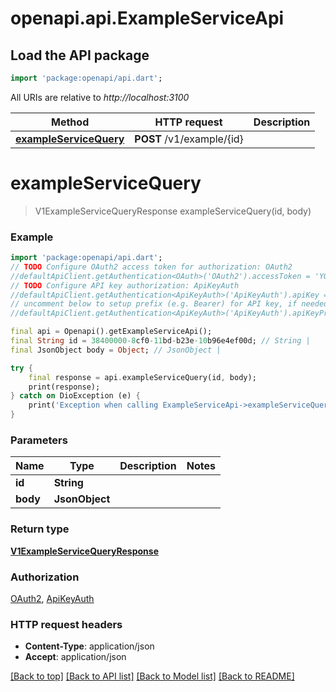 # openapi.api.ExampleServiceApi

## Load the API package
```dart
import 'package:openapi/api.dart';
```

All URIs are relative to *http://localhost:3100*

Method | HTTP request | Description
------------- | ------------- | -------------
[**exampleServiceQuery**](ExampleServiceApi.md#exampleservicequery) | **POST** /v1/example/{id} | 


# **exampleServiceQuery**
> V1ExampleServiceQueryResponse exampleServiceQuery(id, body)



### Example
```dart
import 'package:openapi/api.dart';
// TODO Configure OAuth2 access token for authorization: OAuth2
//defaultApiClient.getAuthentication<OAuth>('OAuth2').accessToken = 'YOUR_ACCESS_TOKEN';
// TODO Configure API key authorization: ApiKeyAuth
//defaultApiClient.getAuthentication<ApiKeyAuth>('ApiKeyAuth').apiKey = 'YOUR_API_KEY';
// uncomment below to setup prefix (e.g. Bearer) for API key, if needed
//defaultApiClient.getAuthentication<ApiKeyAuth>('ApiKeyAuth').apiKeyPrefix = 'Bearer';

final api = Openapi().getExampleServiceApi();
final String id = 38400000-8cf0-11bd-b23e-10b96e4ef00d; // String | 
final JsonObject body = Object; // JsonObject | 

try {
    final response = api.exampleServiceQuery(id, body);
    print(response);
} catch on DioException (e) {
    print('Exception when calling ExampleServiceApi->exampleServiceQuery: $e\n');
}
```

### Parameters

Name | Type | Description  | Notes
------------- | ------------- | ------------- | -------------
 **id** | **String**|  | 
 **body** | **JsonObject**|  | 

### Return type

[**V1ExampleServiceQueryResponse**](V1ExampleServiceQueryResponse.md)

### Authorization

[OAuth2](../README.md#OAuth2), [ApiKeyAuth](../README.md#ApiKeyAuth)

### HTTP request headers

 - **Content-Type**: application/json
 - **Accept**: application/json

[[Back to top]](#) [[Back to API list]](../README.md#documentation-for-api-endpoints) [[Back to Model list]](../README.md#documentation-for-models) [[Back to README]](../README.md)

